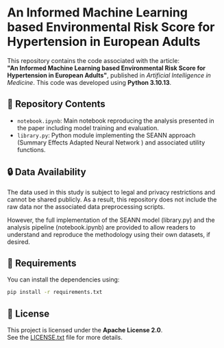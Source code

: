 # An Informed Machine Learning based Environmental Risk Score for Hypertension in European Adults
This repository contains the code associated with the article:  
**"An Informed Machine Learning based Environmental Risk Score for Hypertension in European Adults"**, published in *Artificial Intelligence in Medicine*. This code was developed using **Python 3.10.13**.

## 📁 Repository Contents

- `notebook.ipynb`: Main notebook reproducing the analysis presented in the paper including model training and evaluation.
- `library.py`: Python module implementing the SEANN approach (Summary Effects Adapted Neural Network ) and associated utility functions.

## 🔒 Data Availability
The data used in this study is subject to legal and privacy restrictions and cannot be shared publicly. As a result, this repository does not include the raw data nor the associated data preprocessing scripts.

However, the full implementation of the SEANN model (library.py) and the analysis pipeline (notebook.ipynb) are provided to allow readers to understand and reproduce the methodology using their own datasets, if desired.

## 🔧 Requirements

You can install the dependencies using:

```bash
pip install -r requirements.txt
```

## 📝 License

This project is licensed under the **Apache License 2.0**.  
See the [LICENSE.txt](./LICENSE.txt) file for more details.
